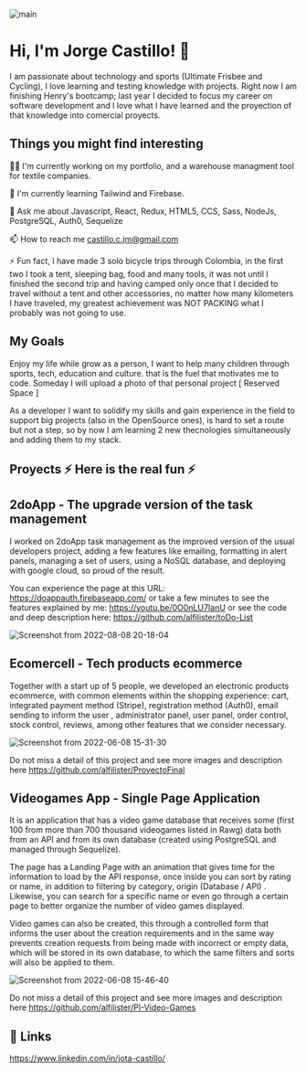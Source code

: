 ![main](https://user-images.githubusercontent.com/89329462/172508668-43bba86c-fd7f-4813-b31b-7993a5edf75f.gif)

# Hi, I'm Jorge Castillo! 👋

I am passionate about technology and sports (Ultimate Frisbee and Cycling), I love learning and testing knowledge with projects. Right now I am finishing Henry's bootcamp; last year I decided to focus my career on software development and I love what I have learned and the proyection of that knowledge into comercial proyects.

## Things you might find interesting
👩‍💻 I'm currently working on my portfolio, and a warehouse managment tool for textile companies. 

🧠 I'm currently learning Tailwind and Firebase.

💬 Ask me about Javascript, React, Redux, HTML5, CCS, Sass, NodeJs, PostgreSQL, Auth0, Sequelize

📫 How to reach me 
castillo.c.jm@gmail.com

⚡️ Fun fact, I have made 3 solo bicycle trips through Colombia, in the first two I took a tent, sleeping bag, food and many tools, it was not until I finished the second trip and having camped only once that I decided to travel without a tent and other accessories, no matter how many kilometers I have traveled, my greatest achievement was NOT PACKING what I probably was not going to use.

## My Goals

Enjoy my life while grow as a person, I want to help many children through sports, tech, education and culture. that is the fuel that motivates me to code.
Someday I will upload a photo of that personal project [ Reserved Space ]

As a developer I want to solidify my skills and gain experience in the field to support big projects (also in the OpenSource ones), is hard to set a route but not a step, so by now I am learning 2 new thecnologies simultaneously and adding them to my stack.

## Proyects ⚡️ Here is the real fun ⚡️

## 2doApp - The upgrade version of the task management

I worked on 2doApp task management as the improved version of the usual developers project, adding a few features like emailing, formatting in alert panels, managing a set of users, using a NoSQL database, and deploying with google cloud, so proud of the result.

You can experience the page at this URL: https://doappauth.firebaseapp.com/
or take a few minutes to see the features explained by me: https://youtu.be/0O0nLU7IanU
or see the code and deep description here: https://github.com/alfilister/toDo-List

![Screenshot from 2022-08-08 20-18-04](https://user-images.githubusercontent.com/89329462/183541780-69766db2-ec9a-4e51-a232-6fd226fb0b8e.png)


## Ecomercell - Tech products ecommerce

Together with a start up of 5 people, we developed an electronic products ecommerce, with common elements within the shopping experience: cart, integrated payment method (Stripe), registration method (Auth0), email sending to inform the user , administrator panel, user panel, order control, stock control, reviews, among other features that we consider necessary.

![Screenshot from 2022-06-08 15-31-30](https://user-images.githubusercontent.com/89329462/172722132-491c2db3-fddd-4c42-a249-53ea889e2550.png)

Do not miss a detail of this project and see more images and description here https://github.com/alfilister/ProyectoFinal

## Videogames App - Single Page Application

It is an application that has a video game database that receives some (first 100 from more than 700 thousand videogames listed in Rawg) data both from an API and from its own database (created using PostgreSQL and managed through Sequelize).

The page has a Landing Page with an animation that gives time for the information to load by the API response, once inside you can sort by rating or name, in addition to filtering by category, origin (Database / API) .
Likewise, you can search for a specific name or even go through a certain page to better organize the number of video games displayed. 

Video games can also be created, this through a controlled form that informs the user about the creation requirements and in the same way prevents creation requests from being made with incorrect or empty data, which will be stored in its own database, to which the same filters and sorts will also be applied to them.


![Screenshot from 2022-06-08 15-46-40](https://user-images.githubusercontent.com/89329462/172722864-1af76def-f271-4668-b183-50ab43f65b30.png)

Do not miss a detail of this project and see more images and description here https://github.com/alfilister/PI-Video-Games




## 🔗 Links
https://www.linkedin.com/in/jota-castillo/
